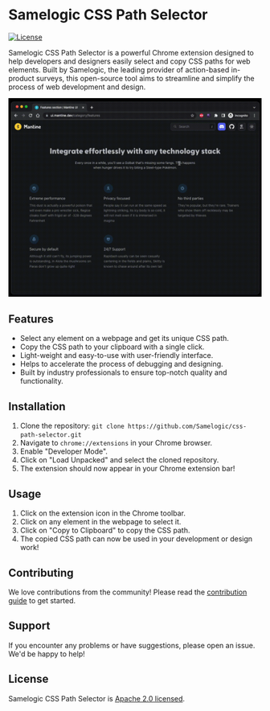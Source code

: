 # Samelogic CSS Path Selector

[![License](https://img.shields.io/badge/license-Apache%202.0-blue.svg)](LICENSE)

Samelogic CSS Path Selector is a powerful Chrome extension designed to help developers and designers easily select and copy CSS paths for web elements. Built by Samelogic, the leading provider of action-based in-product surveys, this open-source tool aims to streamline and simplify the process of web development and design.

![Product Gif](https://raw.githubusercontent.com/samelogic/assets/85465e3e5054aaa74d6fabfea63f79622952d01b/chrome%20plugin/Samelogic-Path-Selector-Demo-Sped-Up.gif)

<!-- ## Table of Contents

- [Features](#features)
- [Installation](#installation)
- [Usage](#usage)
- [Contributing](#contributing)
- [Support](#support)
- [License](#license) -->

## Features

- Select any element on a webpage and get its unique CSS path.
- Copy the CSS path to your clipboard with a single click.
- Light-weight and easy-to-use with user-friendly interface.
- Helps to accelerate the process of debugging and designing.
- Built by industry professionals to ensure top-notch quality and functionality.

## Installation

1. Clone the repository: `git clone https://github.com/Samelogic/css-path-selector.git`
2. Navigate to `chrome://extensions` in your Chrome browser.
3. Enable "Developer Mode".
4. Click on "Load Unpacked" and select the cloned repository.
5. The extension should now appear in your Chrome extension bar!

## Usage

1. Click on the extension icon in the Chrome toolbar.
2. Click on any element in the webpage to select it.
3. Click on "Copy to Clipboard" to copy the CSS path.
4. The copied CSS path can now be used in your development or design work!

## Contributing

We love contributions from the community! Please read the [contribution guide](CONTRIBUTING.md) to get started.

## Support

If you encounter any problems or have suggestions, please open an issue. We'd be happy to help!

## License

Samelogic CSS Path Selector is [Apache 2.0 licensed](LICENSE).
